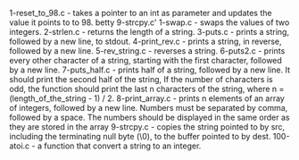 1-reset_to_98.c - takes a pointer to an int as parameter and updates the value it points to to 98.
betty 9-strcpy.c'
1-swap.c - swaps the values of two integers.
2-strlen.c - returns the length of a string.
3-puts.c - prints a string, followed by a new line, to stdout.
4-print_rev.c - prints a string, in reverse, followed by a new line.
5-rev_string.c - reverses a string.
6-puts2.c - prints every other character of a string, starting with the first character, followed by a new line.
7-puts_half.c - prints half of a string, followed by a new line. It should print the second half of the string, If the number of characters is odd, the function should print the last n characters of the string, where n = (length_of_the_string - 1) / 2.
8-print_array.c -  prints n elements of an array of integers, followed by a new line. Numbers must be separated by comma, followed by a space. The numbers should be displayed in the same order as they are stored in the array
9-strcpy.c - copies the string pointed to by src, including the terminating null byte (\0), to the buffer pointed to by dest.
100-atoi.c - a function that convert a string to an integer. 
